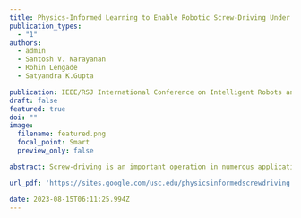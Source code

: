 ```yaml
---
title: Physics-Informed Learning to Enable Robotic Screw-Driving Under Hole Pose Uncertainties
publication_types:
  - "1"
authors:
  - admin
  - Santosh V. Narayanan
  - Rohin Lengade
  - Satyandra K.Gupta

publication: IEEE/RSJ International Conference on Intelligent Robots and Systems (IROS)
draft: false
featured: true
doi: ""
image:
  filename: featured.png
  focal_point: Smart
  preview_only: false

abstract: Screw-driving is an important operation in numerous applications. In many situations, hole pose cannot be estimated very accurately. Autonomous screw-driving cannot be performed by traditional industrial manipulators in position control mode when the hole pose uncertainty is high. This paper presents a mobile manipulator system for performing autonomous screw-driving in the presence of uncertainties in the hole estimates. It utilizes active compliance in the form of impedance control of the robot and passive compliance in the screwing driving tool to deal with uncertainties. We present a physics-informed machine learning approach to automatically characterize the motion of the screw tip and explain how this motion leads to successful operation in the presence of uncertainty. We also present an approach for detecting failure modes and taking corrective actions. Code and video is available at:https://sites.google.com/usc.edu/physicsinformedscrewdriving

url_pdf: 'https://sites.google.com/usc.edu/physicsinformedscrewdriving'

date: 2023-08-15T06:11:25.994Z
---
```

